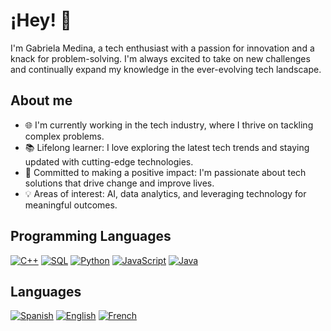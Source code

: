 # ¡Hey! 👋

I'm Gabriela Medina, a tech enthusiast with a passion for innovation and a knack for problem-solving. I'm always excited to take on new challenges and continually expand my knowledge in the ever-evolving tech landscape.

## About me

- 🌐 I'm currently working in the tech industry, where I thrive on tackling complex problems.
- 📚 Lifelong learner: I love exploring the latest tech trends and staying updated with cutting-edge technologies.
- 🚀 Committed to making a positive impact: I'm passionate about tech solutions that drive change and improve lives.
- 💡 Areas of interest: AI, data analytics, and leveraging technology for meaningful outcomes.

## Programming Languages
[![C++](https://img.shields.io/badge/C++-Intermediate-yellow)](https://isocpp.org/)
[![SQL](https://img.shields.io/badge/SQL-Intermediate-yellow)](https://www.sql.org/)
[![Python](https://img.shields.io/badge/Python-Beginner-red)](https://www.python.org/)
[![JavaScript](https://img.shields.io/badge/JavaScript-Beginner-red)](https://developer.mozilla.org/en-US/docs/Web/JavaScript)
[![Java](https://img.shields.io/badge/Java-Beginner-red)](https://www.java.com/)

## Languages
[![Spanish](https://img.shields.io/badge/Español-Advanced-green)](https://isocpp.org/)
[![English](https://img.shields.io/badge/Español-Advanced-green)](https://isocpp.org/)
[![French](https://img.shields.io/badge/Español-Advanced-green)](https://isocpp.org/)

<!--
**gcentes/gcentes** is a ✨ _special_ ✨ repository because its `README.md` (this file) appears on your GitHub profile.

Here are some ideas to get you started:

- 🔭 I’m currently working on ...
- 🌱 I’m currently learning ...
- 👯 I’m looking to collaborate on ...
- 🤔 I’m looking for help with ...
- 💬 Ask me about ...
- 📫 How to reach me: ...
- 😄 Pronouns: ...
- ⚡ Fun fact: ...
-->
